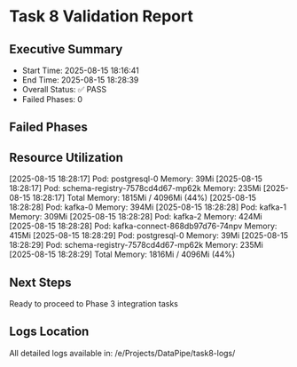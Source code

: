 # Task 8 Validation Report

## Executive Summary
- Start Time: 2025-08-15 18:16:41
- End Time: 2025-08-15 18:28:39
- Overall Status: ✅ PASS
- Failed Phases: 0

## Failed Phases


## Resource Utilization
[2025-08-15 18:28:17] Pod: postgresql-0 Memory: 39Mi
[2025-08-15 18:28:17] Pod: schema-registry-7578cd4d67-mp62k Memory: 235Mi
[2025-08-15 18:28:17] Total Memory: 1815Mi / 4096Mi (44%)
[2025-08-15 18:28:28] Pod: kafka-0 Memory: 394Mi
[2025-08-15 18:28:28] Pod: kafka-1 Memory: 309Mi
[2025-08-15 18:28:28] Pod: kafka-2 Memory: 424Mi
[2025-08-15 18:28:28] Pod: kafka-connect-868db97d76-74npv Memory: 415Mi
[2025-08-15 18:28:29] Pod: postgresql-0 Memory: 39Mi
[2025-08-15 18:28:29] Pod: schema-registry-7578cd4d67-mp62k Memory: 235Mi
[2025-08-15 18:28:29] Total Memory: 1816Mi / 4096Mi (44%)

## Next Steps
Ready to proceed to Phase 3 integration tasks

## Logs Location
All detailed logs available in: /e/Projects/DataPipe/task8-logs/
